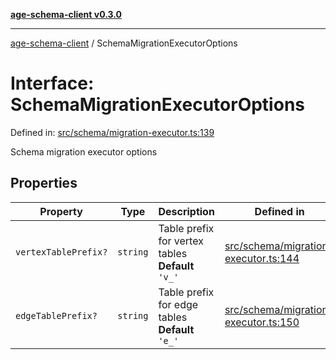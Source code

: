[**age-schema-client v0.3.0**](../index.md)

***

[age-schema-client](../index.md) / SchemaMigrationExecutorOptions

# Interface: SchemaMigrationExecutorOptions

Defined in: [src/schema/migration-executor.ts:139](https://github.com/standardbeagle/ageSchemaClient/blob/main/src/schema/migration-executor.ts#L139)

Schema migration executor options

## Properties

| Property | Type | Description | Defined in |
| ------ | ------ | ------ | ------ |
| <a id="vertextableprefix"></a> `vertexTablePrefix?` | `string` | Table prefix for vertex tables **Default** `'v_'` | [src/schema/migration-executor.ts:144](https://github.com/standardbeagle/ageSchemaClient/blob/main/src/schema/migration-executor.ts#L144) |
| <a id="edgetableprefix"></a> `edgeTablePrefix?` | `string` | Table prefix for edge tables **Default** `'e_'` | [src/schema/migration-executor.ts:150](https://github.com/standardbeagle/ageSchemaClient/blob/main/src/schema/migration-executor.ts#L150) |
